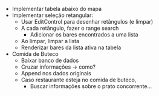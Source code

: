 - Implementar tabela abaixo do mapa
- Implementar seleção retangular:
    - Usar EditControl para desenhar retângulos (e limpar)
    - A cada retângulo, fazer o range search
        - Adicionar os bares encontrados a uma lista
    - Ao limpar, limpar a lista
    - Renderizar bares da lista ativa na tabela
- Comida de Buteco
    - Baixar banco de dados
    - Cruzar informações -> como?
    - Append nos dados originais
    - Caso restaurante esteja no comida de buteco,
        - Buscar informações sobre o prato concorrente...
